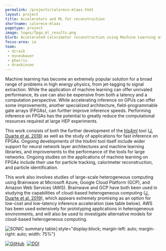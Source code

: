 ```yaml
---
permalink: /projects/caloreco-mlaas.html
layout: project
title: Accelerators and ML for reconstruction
shortname: caloreco-mlaas
pagetype: project
image: logos/fpga_ml_results.png
blurb: Accelerated calorimeter reconstruction using Machine Learning as a Service
focus-area: ia
team:
 - dcraik
 - msneubauer
 - pharris
 - drankincms
---
```


Machine learning has become an extremely popular solution for a broad range of problems in high energy physics, from jet-tagging to signal extraction.
While the application of machine learning can offer unrivaled performance, its use can also be expensive from both a latency and a computation perspective.
While accelerating inference on GPUs can offer some improvements, another specialized architecture, field-programmable gate arrays (FPGAs), can further improve inference speeds.
Performing inference on FPGAs has the potential to greatly reduce the computational resources required at large HEP experiments.

This work consists of both the further development of the [hls4ml](https://fastmachinelearning.org/hls4ml/) tool ([J. Duarte et al. 2018](https://arxiv.org/abs/1804.06913)) as well as the study of applications for fast inference on FPGAs.
Ongoing developments of the hls4ml tool itself include wider support for neural network layer architectures and machine learning libraries, and improvements to the performance of the tools for large networks.
Ongoing studies on the applications of machine learning on FPGAs include their use for particle tracking, calorimeter reconstruction, and particle identification.

This work also involves studies of large-scale heterogeneous computing using Brainwave at Microsoft Azure, Google Cloud Platform (GCP), and Amazon Web Services (AWS).
Brainwave and GCP have both been used in studying the capabilities of cloud-based heterogeneous computing ([J. Duarte et al. 2019](https://arxiv.org/abs/1904.08986)), which appears extremely promising as an option for low-cost and low-latency inference acceleration (see table below).
AWS has been used extensively for prototyping applications in heterogeneous environments, and will also be used to investigate alternative models for cloud-based heterogeneous computing.

![SONIC summary table](/assets/images/sonic_summary_table.png){:style="display:block; margin-left: auto; margin-right: auto; width: 75%"}

[![GitHub](https://img.shields.io/badge/GitHub-555555.svg)](https://github.com/hls-fpga-machine-learning/hls4ml).
[![DOI](https://zenodo.org/badge/doi/10.5281/zenodo.1204445.svg)](https://zenodo.org/badge/latestdoi/108329371)

